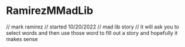 # RamirezMMadLib

//  mark ramirez
//  started 10/20/2022
//  mad lib story
// it will ask you to select words and then use those word to fill out a story and hopefully it makes sense
